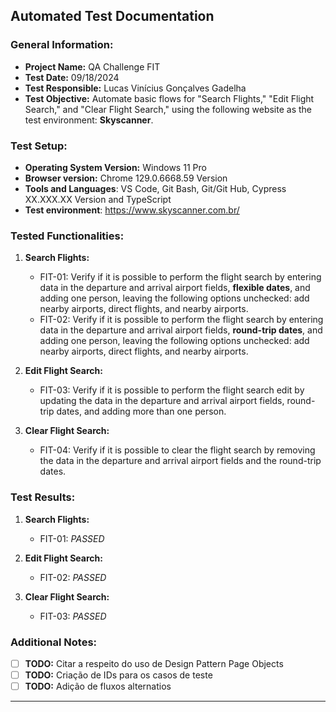 ## Automated Test Documentation 

### General Information:

- **Project Name:** QA Challenge FIT
- **Test Date:** 09/18/2024
- **Test Responsible:** Lucas Vinícius Gonçalves Gadelha
- **Test Objective:** Automate basic flows for "Search Flights," "Edit Flight Search," and "Clear Flight Search," using the following website as the test environment: **Skyscanner**.

### Test Setup:

- **Operating System Version:** Windows 11 Pro
- **Browser version:** Chrome 129.0.6668.59 Version
- **Tools and Languages**: VS Code, Git Bash, Git/Git Hub, Cypress XX.XXX.XX Version and TypeScript
- **Test environment**: https://www.skyscanner.com.br/

### Tested Functionalities:

1. **Search Flights:**
   - FIT-01: Verify if it is possible to perform the flight search by entering data in the departure and arrival airport fields, **flexible dates**, and adding one person, leaving the following options unchecked: add nearby airports, direct flights, and nearby airports.
   - FIT-02: Verify if it is possible to perform the flight search by entering data in the departure and arrival airport fields, **round-trip dates**, and adding one person, leaving the following options unchecked: add nearby airports, direct flights, and nearby airports.

2. **Edit Flight Search:**
   - FIT-03: Verify if it is possible to perform the flight search edit by updating the data in the departure and arrival airport fields, round-trip dates, and adding more than one person.
   
3. **Clear Flight Search:**
   - FIT-04: Verify if it is possible to clear the flight search by removing the data in the departure and arrival airport fields and the round-trip dates.

### Test Results:

1. **Search Flights:** 
   - FIT-01: *PASSED*

2. **Edit Flight Search:**
   - FIT-02: *PASSED*
   
3. **Clear Flight Search:**   
   - FIT-03: *PASSED*

### Additional Notes:

- [ ] **TODO:** Citar a respeito do uso de Design Pattern Page Objects
- [ ] **TODO:** Criação de IDs para os casos de teste
- [ ] **TODO:** Adição de fluxos alternatios

---